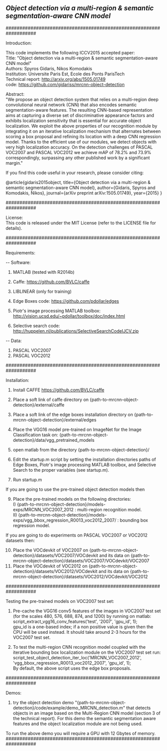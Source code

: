 ## *Object detection via a multi-region & semantic segmentation-aware CNN model*

###################################################################

Introduction:

This code implements the following ICCV2015 accepted paper:  
Title: "Object detection via a multi-region & semantic segmentation-aware CNN model"  
Authors: Spyros Gidaris, Nikos Komodakis  
Institution: Universite Paris Est, Ecole des Ponts ParisTech  
Technical report: http://arxiv.org/abs/1505.01749  
code: https://github.com/gidariss/mrcnn-object-detection  

Abstract:  
"We propose an object detection system that relies on a multi-region deep convolutional neural network (CNN) that also encodes semantic segmentation-aware features. The resulting CNN-based representation aims at capturing a diverse set of discriminative appearance factors and exhibits localization sensitivity that is essential for accurate object localization. We exploit the above properties of our recognition module by integrating it on an iterative localization mechanism that alternates between scoring a box proposal and refining its location with a deep CNN regression model. Thanks to the efficient use of our modules, we detect objects with very high localization accuracy. On the detection challenges of PASCAL VOC2007 and PASCAL VOC2012 we achieve mAP of 78.2% and 73.9% correspondingly, surpassing any other published work by a significant margin."   

If you find this code useful in your research, please consider citing:  

@article{gidaris2015object,
  title={Object detection via a multi-region \& semantic segmentation-aware CNN model},
  author={Gidaris, Spyros and Komodakis, Nikos},
  journal={arXiv preprint arXiv:1505.01749},
  year={2015}
}

###################################################################

License:  
This code is released under the MIT License (refer to the LICENSE file for details).  

###################################################################

Requirements:  

-- Software: 

1) MATLAB (tested with R2014b)

2) Caffe: https://github.com/BVLC/caffe

3) LIBLINEAR (only for training)  

4) Edge Boxes code: https://github.com/pdollar/edges

5) Piotr's image processing MATLAB toolbox: http://vision.ucsd.edu/~pdollar/toolbox/doc/index.html

6) Selective search code: http://huppelen.nl/publications/SelectiveSearchCodeIJCV.zip

-- Data: 

1) PASCAL VOC2007  
2) PASCAL VOC2012    

###################################################################

Installation:

1. Install CAFFE https://github.com/BVLC/caffe
2. Place a soft link of caffe directory on {path-to-mrcnn-object-detection}/external/caffe  
3. Place a soft link of the edge boxes installation directory on {path-to-mrcnn-object-detection}/external/edges
4. Place the VGG16 model pre-trained on ImageNet for the Image Classification task on:
	{path-to-mrcnn-object-detection}/data/vgg_pretrained_models

5.  open matlab from the directory {path-to-mrcnn-object-detection}/
6.  Edit the startup.m script by setting the installation directories paths of Edge Boxes, Piotr's image processing MATLAB toolbox, and Selective Search to the proper variables (see startup.m).
7.  Run startup.m  

If you are going to use the pre-trained object detection models then

9. Place the pre-trained models on the following directories:  
	I)  {path-to-mrcnn-object-detection}/models-exps/MRCNN_VOC2007_2012  : multi-region recognition model.  
	II) {path-to-mrcnn-object-detection}/models-exps/vgg_bbox_regression_R0013_voc2012_2007/ : bounding box regression model.

If you are going to do experiments on PASCAL VOC2007 or VOC2012 datasets then:

10. Place the VOCdevkit of VOC2007 on {path-to-mrcnn-object-detection}/datasets/VOC2007/VOCdevkit and its data on {path-to-mrcnn-object-detection}/datasets/VOC2007/VOCdevkit/VOC2007 
11. Place the VOCdevkit of VOC2012 on {path-to-mrcnn-object-detection}/datasets/VOC2012/VOCdevkit and its data on {path-to-mrcnn-object-detection}/datasets/VOC2012/VOCdevkit/VOC2012

###################################################################

Testing the pre-trained models on VOC2007 test set: 

1. Pre-cache the VGG16 conv5 features of the images in VOC2007 test set (for the scales 480, 576, 688, 874, and 1200) by running on matlab:  
script_extract_vgg16_conv_features('test', '2007', 'gpu_id', 1);   
gpu_id is a one-based index; if a non positive value is given then the CPU will be used instead. It should take around 2-3 hours for the VOC2007 test set.  

2. To test the multi-region CNN recognition model coupled with the iterative bounding box localization module on the VOC2007 test set run:  
script_test_object_detection_iter_loc('MRCNN_VOC2007_2012', 'vgg_bbox_regression_R0013_voc2012_2007', 'gpu_id', 1);   
By default, the above script uses the edge box proposals.  

###################################################################

Demos:
1) try the object detection demo "{path-to-mrcnn-object-detection}/code/example/demo_MRCNN_detection.m" that detects objects in an image based on the Multi-Region CNN model (section 3 of the technical report). For this demo the semantic segmentation aware features and the object localization module are not being used.

To run the above demo you will require a GPU with 12 Gbytes of memory.
###################################################################



